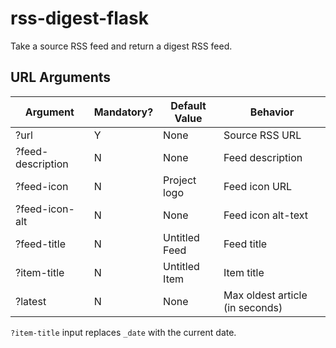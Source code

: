 # rss-digest-flask

Take a source RSS feed and return a digest RSS feed.

## URL Arguments

| Argument          | Mandatory? | Default Value | Behavior                        |
| ----------------- | ---------- | ------------- | ------------------------------- |
| ?url              | Y          | None          | Source RSS URL                  |
| ?feed-description | N          | None          | Feed description                |
| ?feed-icon        | N          | Project logo  | Feed icon URL                   |
| ?feed-icon-alt    | N          | None          | Feed icon alt-text              |
| ?feed-title       | N          | Untitled Feed | Feed title                      |
| ?item-title       | N          | Untitled Item | Item title                      |
| ?latest           | N          | None          | Max oldest article (in seconds) |

`?item-title` input replaces `_date` with the current date.
